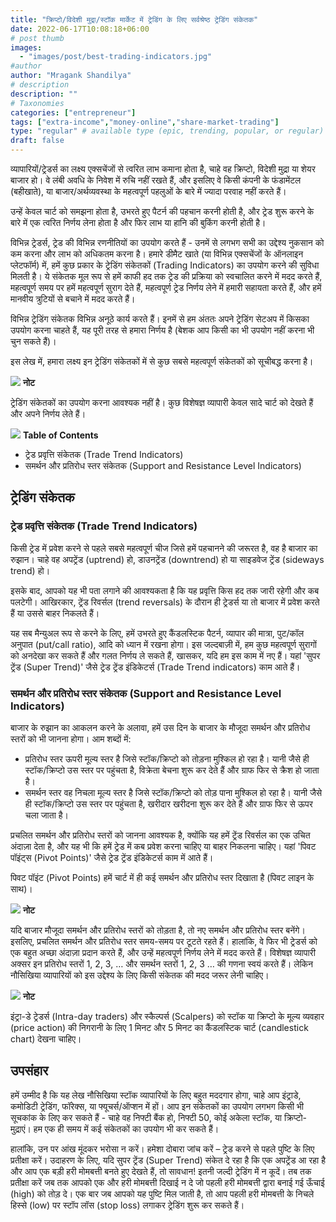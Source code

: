 ```yaml
---
title: "क्रिप्टो/विदेशी मुद्रा/स्टॉक मार्केट में ट्रेडिंग के लिए सर्वश्रेष्ठ ट्रेडिंग संकेतक"
date: 2022-06-17T10:08:18+06:00
# post thumb
images:
  - "images/post/best-trading-indicators.jpg"
#author
author: "Mragank Shandilya"
# description
description: ""
# Taxonomies
categories: ["entrepreneur"]
tags: ["extra-income","money-online","share-market-trading"]
type: "regular" # available type (epic, trending, popular, or regular)
draft: false
---
```


व्यापारियों/ट्रेडर्स का लक्ष्य एक्सचेंजों से त्वरित लाभ कमाना होता है, चाहे वह क्रिप्टो, विदेशी मुद्रा या शेयर बाजार हो। वे लंबी अवधि के निवेश में रुचि नहीं रखते हैं, और इसलिए वे किसी कंपनी के फंडामेंटल (बहीखाते), या बाजार/अर्थव्यवस्था के महत्वपूर्ण पहलुओं के बारे में ज्यादा परवाह नहीं करते हैं।

उन्हें केवल चार्ट को समझना होता है, उभरते हुए पैटर्न की पहचान करनी होती है, और ट्रेड शुरू करने के बारे में एक त्वरित निर्णय लेना होता है और फिर लाभ या हानि की बुकिंग करनी होती है।

विभिन्न ट्रेडर्स, ट्रेड की विभिन्न रणनीतियों का उपयोग करते हैं - उनमें से लगभग सभी का उद्देश्य नुकसान को कम करना और लाभ को अधिकतम करना है। हमारे डीमैट खाते (या विभिन्न एक्सचेंजों के ऑनलाइन प्लेटफॉर्म) में, हमें कुछ प्रकार के ट्रेडिंग संकेतकों (Trading Indicators) का उपयोग करने की सुविधा मिलती है। ये संकेतक मूल रूप से हमें काफी हद तक ट्रेड की प्रक्रिया को स्वचालित करने में मदद करते हैं, महत्वपूर्ण समय पर हमें महत्वपूर्ण सुराग देते हैं, महत्वपूर्ण ट्रेड निर्णय लेने में हमारी सहायता करते हैं, और हमें मानवीय त्रुटियों से बचाने में मदद करते हैं।

विभिन्न ट्रेडिंग संकेतक विभिन्न अनूठे कार्य करते हैं। इनमें से हम अंततः अपने ट्रेडिंग सेटअप में किसका उपयोग करना चाहते हैं, यह पूरी तरह से हमारा निर्णय है (बेशक आप किसी का भी उपयोग नहीं करना भी चुन सकते हैं)।

इस लेख में, हमारा लक्ष्य इन ट्रेडिंग संकेतकों में से कुछ सबसे महत्वपूर्ण संकेतकों को सूचीबद्ध करना है।

<div class="toc-mak">
  <img src="../../../images/pencil.png">
  <b>नोट</b><br>

ट्रेडिंग संकेतकों का उपयोग करना आवश्यक नहीं है। कुछ विशेषज्ञ व्यापारी केवल सादे चार्ट को देखते हैं और अपने निर्णय लेते हैं।
</div>

<div class="toc-mak">
<img src="../../../images/pencil.png">
<b>Table of Contents</b>
<ul>
<li>ट्रेड प्रवृत्ति संकेतक (Trade Trend Indicators)</li>
<li>समर्थन और प्रतिरोध स्तर संकेतक (Support and Resistance Level Indicators)</li>
</ul>
</div>

## ट्रेडिंग संकेतक

### ट्रेड प्रवृत्ति संकेतक (Trade Trend Indicators)

किसी ट्रेड में प्रवेश करने से पहले सबसे महत्वपूर्ण चीज जिसे हमें पहचानने की जरूरत है, वह है बाजार का रुझान। चाहे वह अपट्रेंड (uptrend) हो, डाउनट्रेंड (downtrend) हो या साइडवेज ट्रेंड (sideways trend) हो।

इसके बाद, आपको यह भी पता लगाने की आवश्यकता है कि यह प्रवृत्ति किस हद तक जारी रहेगी और कब पलटेगी। आखिरकार, ट्रेंड रिवर्सल (trend reversals) के दौरान ही ट्रेडर्स या तो बाजार में प्रवेश करते हैं या उससे बाहर निकलते हैं।

यह सब मैन्युअल रूप से करने के लिए, हमें उभरते हुए कैंडलस्टिक पैटर्न, व्यापार की मात्रा, पुट/कॉल अनुपात (put/call ratio), आदि को ध्यान में रखना होगा। इस जल्दबाज़ी में, हम कुछ महत्वपूर्ण सुरागों को अनदेखा कर सकते हैं और गलत निर्णय ले सकते हैं, खासकर, यदि हम इस काम में नए हैं। यहां 'सुपर ट्रेंड (Super Trend)' जैसे ट्रेड ट्रेंड इंडिकेटर्स (Trade Trend indicators) काम आते हैं।

### समर्थन और प्रतिरोध स्तर संकेतक (Support and Resistance Level Indicators)

बाजार के रुझान का आकलन करने के अलावा, हमें उस दिन के बाजार के मौजूदा समर्थन और प्रतिरोध स्तरों को भी जानना होगा। आम शब्दों में:
* प्रतिरोध स्तर ऊपरी मूल्य स्तर है जिसे स्टॉक/क्रिप्टो को तोड़ना मुश्किल हो रहा है। यानी जैसे ही स्टॉक/क्रिप्टो उस स्तर पर पहुंचता है, विक्रेता बेचना शुरू कर देते हैं और ग्राफ फिर से क्रैश हो जाता है।
* समर्थन स्तर वह निचला मूल्य स्तर है जिसे स्टॉक/क्रिप्टो को तोड़ पाना मुश्किल हो रहा है। यानी जैसे ही स्टॉक/क्रिप्टो उस स्तर पर पहुंचता है, खरीदार खरीदना शुरू कर देते हैं और ग्राफ फिर से ऊपर चला जाता है।

प्रचलित समर्थन और प्रतिरोध स्तरों को जानना आवश्यक है, क्योंकि यह हमें ट्रेंड रिवर्सल का एक उचित अंदाज़ा देता है, और यह भी कि हमें ट्रेड में कब प्रवेश करना चाहिए या बाहर निकलना चाहिए। यहां 'पिवट पॉइंट्स (Pivot Points)' जैसे ट्रेड ट्रेंड इंडिकेटर्स काम में आते हैं।

पिवट पॉइंट (Pivot Points) हमें चार्ट में ही कई समर्थन और प्रतिरोध स्तर दिखाता है (पिवट लाइन के साथ)।

<div class="toc-mak">
  <img src="../../../images/pencil.png">
  <b>नोट</b><br>

यदि बाजार मौजूदा समर्थन और प्रतिरोध स्तरों को तोड़ता है, तो नए समर्थन और प्रतिरोध स्तर बनेंगे। इसलिए, प्रचलित समर्थन और प्रतिरोध स्तर समय-समय पर टूटते रहते हैं। हालांकि, वे फिर भी ट्रेडर्स को एक बहुत अच्छा अंदाज़ा प्रदान करते हैं, और उन्हें महत्वपूर्ण निर्णय लेने में मदद करते हैं। विशेषज्ञ व्यापारी अक्सर इन प्रतिरोध स्तरों 1, 2, 3, … और समर्थन स्तरों 1, 2, 3 … की गणना स्वयं करते हैं। लेकिन नौसिखिया व्यापारियों को इस उद्देश्य के लिए किसी संकेतक की मदद जरूर लेनी चाहिए।
</div>

<div class="toc-mak">
  <img src="../../../images/pencil.png">
  <b>नोट</b><br>

इंट्रा-डे ट्रेडर्स (Intra-day traders) और स्कैल्पर्स (Scalpers) को स्टॉक या क्रिप्टो के मूल्य व्यवहार (price action) की निगरानी के लिए 1 मिनट और 5 मिनट का कैंडलस्टिक चार्ट (candlestick chart) देखना चाहिए।
</div>


## उपसंहार 

हमें उम्मीद है कि यह लेख नौसिखिया स्टॉक व्यापारियों के लिए बहुत मददगार होगा, चाहे आप इंट्राडे, कमोडिटी ट्रेडिंग, फॉरेक्स, या फ्यूचर्स/ऑप्शन में हों। आप इन संकेतकों का उपयोग लगभग किसी भी सूचकांक के लिए कर सकते हैं - चाहे वह निफ्टी बैंक हो, निफ्टी 50, कोई अकेला स्टॉक, या क्रिप्टो-मुद्राएं। हम एक ही समय में कई संकेतकों का उपयोग भी कर सकते हैं।

हालांकि, उन पर आंख मूंदकर भरोसा न करें। हमेशा दोबारा जांच करें – ट्रेड करने से पहले पुष्टि के लिए प्रतीक्षा करें। उदाहरण के लिए, यदि सुपर ट्रेंड (Super Trend) संकेत दे रहा है कि एक अपट्रेंड आ रहा है और आप एक बड़ी हरी मोमबत्ती बनते हुए देखते हैं, तो सावधान! इतनी जल्दी ट्रेडिंग में न कूदें। तब तक प्रतीक्षा करें जब तक आपको एक और हरी मोमबत्ती दिखाई न दे जो पहली हरी मोमबत्ती द्वारा बनाई गई ऊँचाई (high) को तोड़ दे। एक बार जब आपको यह पुष्टि मिल जाती है, तो आप पहली हरी मोमबत्ती के निचले हिस्से (low) पर स्टॉप लॉस (stop loss) लगाकर ट्रेडिंग शुरू कर सकते हैं।
